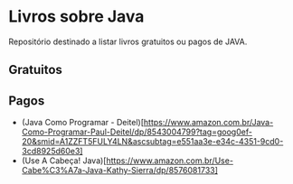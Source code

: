 # Livros sobre Java

Repositório destinado a listar livros gratuitos ou pagos de JAVA.

## Gratuitos

## Pagos
- (Java Como Programar - Deitel)[https://www.amazon.com.br/Java-Como-Programar-Paul-Deitel/dp/8543004799?tag=goog0ef-20&smid=A1ZZFT5FULY4LN&ascsubtag=e551aa3e-e34c-4351-9cd0-3cd8925d60e3]
- (Use A Cabeça! Java)[https://www.amazon.com.br/Use-Cabe%C3%A7a-Java-Kathy-Sierra/dp/8576081733]
